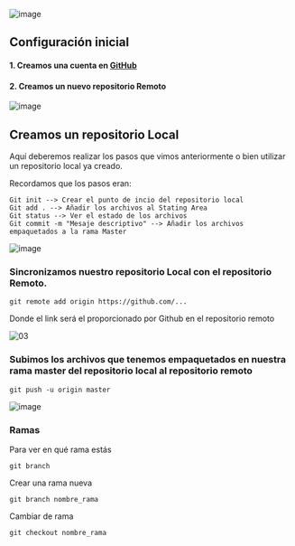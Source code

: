 ![image](https://user-images.githubusercontent.com/67286095/140606996-208a61a8-f002-42e4-82d5-048943e16382.png)
## Configuración inicial
#### 1. Creamos una cuenta en [GitHub](https://github.com/)

#### 2. Creamos un nuevo repositorio Remoto

![image](https://user-images.githubusercontent.com/67286095/140608558-c83a49e1-8dff-4eed-a2c0-e91aab75f394.png)

## Creamos un repositorio Local
Aquí deberemos realizar los pasos que vimos anteriormente o bien utilizar un repositorio local ya creado.

Recordamos que los pasos eran:

```
Git init --> Crear el punto de incio del repositorio local
Git add . --> Añadir los archivos al Stating Area
Git status --> Ver el estado de los archivos
Git commit -m "Mesaje descriptivo" --> Añadir los archivos empaquetados a la rama Master
```

![image](https://user-images.githubusercontent.com/67286095/140608823-5d719d6f-07e3-4638-ab19-f775dcf2cf9b.png)

### Sincronizamos nuestro repositorio Local con el repositorio Remoto. 

```
git remote add origin https://github.com/...
```

Donde el link será el proporcionado por Github en el repositorio remoto

![03](https://user-images.githubusercontent.com/67286095/140609654-4697ee7f-3eb9-46db-9a05-28b664cb021b.jpg)


### Subimos los archivos que tenemos empaquetados en nuestra rama master del repositorio local al repositorio remoto

```
git push -u origin master
```
![image](https://user-images.githubusercontent.com/67286095/140609764-f9759aba-028b-4bbe-a1e7-d32db82bf260.png)


### Ramas
Para ver en qué rama estás

```
git branch
```
Crear una rama nueva

```
git branch nombre_rama
```

Cambiar de rama

```
git checkout nombre_rama
```
